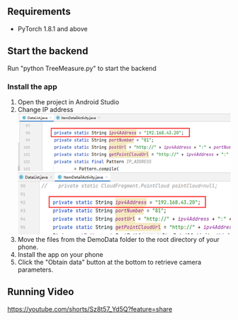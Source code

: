 ## Requirements
- PyTorch 1.8.1 and above

## Start the backend
Run "python TreeMeasure.py" to start the backend

### Install the app
1. Open the project in Android Studio
2. Change IP address
![Alt text](https://github.com/LisaShen0509/Tree_Height_Measurement/blob/main/image.png)
![Alt text](https://github.com/LisaShen0509/Tree_Height_Measurement/blob/main/image-1.png)
3. Move the files from the DemoData folder to the root directory of your phone.
4. Install the app on your phone
5. Click the "Obtain data" button at the bottom to retrieve camera parameters.
## Running Video
https://youtube.com/shorts/Sz8t57_Yd5Q?feature=share
